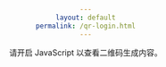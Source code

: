 ```yaml
---
layout: default
permalink: /qr-login.html
---
```


<style>
    body {
        text-align: center;
    }
    .selectable {
        -webkit-user-select: all;
        user-select: all;
        cursor: pointer;
        padding: 5px;
        background-color: #b2b2b2;
        border-radius: 5px;
        display: inline-block;
        margin-top: 10px;
    }
</style>
<script src="https://cdn.jsdelivr.net/npm/qrcode@1.4.4/build/qrcode.min.js"></script>
<script>
    function generateQRCode() {
        const urlParams = new URLSearchParams(window.location.search);
        const verificationUri = urlParams.get('verificationUri');
        const userCode = urlParams.get('userCode');
        const login = urlParams.get('login');
        if (!verificationUri || !userCode) {
            return; // 不显示任何内容
        }
        const qrcodeContainer = document.getElementById('qrcode');
        if (login === '1') {
            const userPrompt = document.createElement('p');
            userPrompt.innerHTML = `请复制代码 <span class="selectable" id="userCode">${userCode}</span> <br>并前往 <a href="${verificationUri}">${verificationUri}</a>，输入代码允许访问并登录微软账户。`;
            qrcodeContainer.appendChild(userPrompt);
        } else {
            const currentUrl = window.location.href + '&login=1';
            console.log("currentUrl: ", currentUrl);
            const canvas = document.createElement('canvas');
            QRCode.toCanvas(canvas, currentUrl, function (error) {
                if (error) console.error(error);
            });
            qrcodeContainer.appendChild(canvas);
            const promptMessage = document.createElement('p');
            promptMessage.innerHTML = `请扫描二维码。`;
            qrcodeContainer.appendChild(promptMessage);
        }
    }
    window.onload = function() {
        generateQRCode();
    }
</script>

<div id="qrcode"></div>

<noscript>
    <p>请开启 JavaScript 以查看二维码生成内容。</p>
</noscript>
